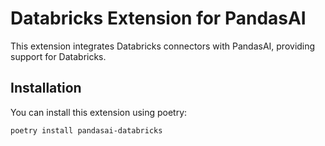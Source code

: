 # Databricks Extension for PandasAI

This extension integrates Databricks connectors with PandasAI, providing support for Databricks.

## Installation

You can install this extension using poetry:

```bash
poetry install pandasai-databricks
```
